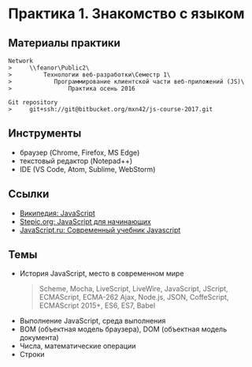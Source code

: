 
# Практика 1. Знакомство с языком
    
## Материалы практики

    Network
    >     \\feanor\Public2\
    >         Технологии веб-разработки\Семестр 1\
    >            Программирование клиентской части веб-приложений (JS)\
    >                Практика осень 2016

    Git repository
    >     git+ssh://git@bitbucket.org/mxn42/js-course-2017.git

## Инструменты
 - браузер (Chrome, Firefox, MS Edge)
 - текстовый редактор (Notepad++)
 - IDE (VS Code, Atom, Sublime, WebStorm)
                
## Ссылки
 - [Википедия: JavaScript](https://ru.wikipedia.org/wiki/JavaScript)
 - [Stepic.org: JavaScript для начинающих](https://stepik.org/course/2223/syllabus)
 - [JavaScript.ru: Современный учебник Javascript](http://learn.javascript.ru/)

## Темы

 - История JavaScript, место в современном мире
    > Scheme, Mocha, LiveScript, LiveWire, JavaScript, JScript, ECMAScript, ECMA-262
    Ajax, Node.js, JSON, CoffeScript, ECMAScript 2015+, ES6, ES7, Babel
 - Выполнение JavaScript, среда выполнения
 - BOM (объектная модель браузера), DOM (объектная модель документа)
 - Числа, математические операции
 - Строки
